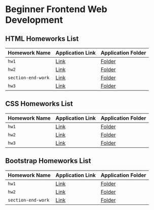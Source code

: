 # Beginner Frontend Web Development


## HTML Homeworks List

| Homework Name | Application Link | Application Folder |
| ------------- | ------------- | ------------- |
| `hw1` | [Link](https://nejlasahin.github.io/beginner-frontend-web-development/html/hw1/index.html) | [Folder](https://github.com/nejlasahin/beginner-frontend-web-development/tree/main/html/hw1) |
| `hw2` | [Link](https://nejlasahin.github.io/beginner-frontend-web-development/html/hw2/index.html) | [Folder](https://github.com/nejlasahin/beginner-frontend-web-development/tree/main/html/hw2) |
| `section-end-work` | [Link](https://nejlasahin.github.io/beginner-frontend-web-development/html/section-end-work/index.html) | [Folder](https://github.com/nejlasahin/beginner-frontend-web-development/tree/main/html/section-end-work) |
| `hw3` | [Link](https://nejlasahin.github.io/beginner-frontend-web-development/html/hw3/index.html) | [Folder](https://github.com/nejlasahin/beginner-frontend-web-development/tree/main/html/hw3) |


## CSS Homeworks List

| Homework Name | Application Link | Application Folder |
| ------------- | ------------- | ------------- |
| `hw1` | [Link](https://nejlasahin.github.io/beginner-frontend-web-development/css/hw1/index.html) | [Folder](https://github.com/nejlasahin/beginner-frontend-web-development/tree/main/css/hw1) |
| `hw2` | [Link](https://nejlasahin.github.io/beginner-frontend-web-development/css/hw2/index.html) | [Folder](https://github.com/nejlasahin/beginner-frontend-web-development/tree/main/css/hw2) |
| `hw3` | [Link](https://nejlasahin.github.io/beginner-frontend-web-development/css/hw3/index.html) | [Folder](https://github.com/nejlasahin/beginner-frontend-web-development/tree/main/css/hw3) |

## Bootstrap Homeworks List

| Homework Name | Application Link | Application Folder |
| ------------- | ------------- | ------------- |
| `hw1` | [Link](https://nejlasahin.github.io/beginner-frontend-web-development/bootstrap/hw1/index.html) | [Folder](https://github.com/nejlasahin/beginner-frontend-web-development/tree/main/bootstrap/hw1) |
| `hw2` | [Link](https://nejlasahin.github.io/beginner-frontend-web-development/bootstrap/hw2/index.html) | [Folder](https://github.com/nejlasahin/beginner-frontend-web-development/tree/main/bootstrap/hw2) |
| `section-end-work` | [Link](https://nejlasahin.github.io/beginner-frontend-web-development/bootstrap/section-end-work/index.html) | [Folder](https://github.com/nejlasahin/beginner-frontend-web-development/tree/main/bootstrap/section-end-work) |

